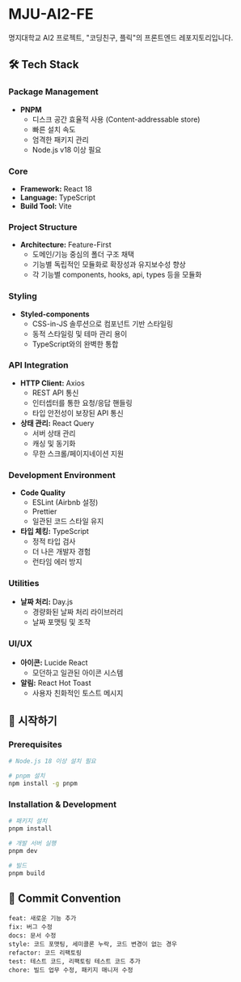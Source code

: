 # MJU-AI2-FE

명지대학교 AI2 프로젝트, "코딩친구, 플릭"의 프론트엔드 레포지토리입니다.

## 🛠 Tech Stack

### Package Management
- **PNPM**
  - 디스크 공간 효율적 사용 (Content-addressable store)
  - 빠른 설치 속도
  - 엄격한 패키지 관리
  - Node.js v18 이상 필요

### Core
- **Framework:** React 18
- **Language:** TypeScript
- **Build Tool:** Vite

### Project Structure
- **Architecture:** Feature-First
  - 도메인/기능 중심의 폴더 구조 채택
  - 기능별 독립적인 모듈화로 확장성과 유지보수성 향상
  - 각 기능별 components, hooks, api, types 등을 모듈화

### Styling
- **Styled-components**
  - CSS-in-JS 솔루션으로 컴포넌트 기반 스타일링
  - 동적 스타일링 및 테마 관리 용이
  - TypeScript와의 완벽한 통합

### API Integration
- **HTTP Client:** Axios
  - REST API 통신
  - 인터셉터를 통한 요청/응답 핸들링
  - 타입 안전성이 보장된 API 통신
- **상태 관리:** React Query
  - 서버 상태 관리
  - 캐싱 및 동기화
  - 무한 스크롤/페이지네이션 지원

### Development Environment
- **Code Quality**
  - ESLint (Airbnb 설정)
  - Prettier
  - 일관된 코드 스타일 유지
- **타입 체킹:** TypeScript
  - 정적 타입 검사
  - 더 나은 개발자 경험
  - 런타임 에러 방지

### Utilities
- **날짜 처리:** Day.js
  - 경량화된 날짜 처리 라이브러리
  - 날짜 포맷팅 및 조작

### UI/UX
- **아이콘:** Lucide React
  - 모던하고 일관된 아이콘 시스템
- **알림:** React Hot Toast
  - 사용자 친화적인 토스트 메시지

## 🚀 시작하기

### Prerequisites

```bash
# Node.js 18 이상 설치 필요

# pnpm 설치
npm install -g pnpm
```

### Installation & Development

```bash
# 패키지 설치
pnpm install

# 개발 서버 실행
pnpm dev

# 빌드
pnpm build
```

## 📝 Commit Convention

```
feat: 새로운 기능 추가
fix: 버그 수정
docs: 문서 수정
style: 코드 포맷팅, 세미콜론 누락, 코드 변경이 없는 경우
refactor: 코드 리팩토링
test: 테스트 코드, 리팩토링 테스트 코드 추가
chore: 빌드 업무 수정, 패키지 매니저 수정
```
